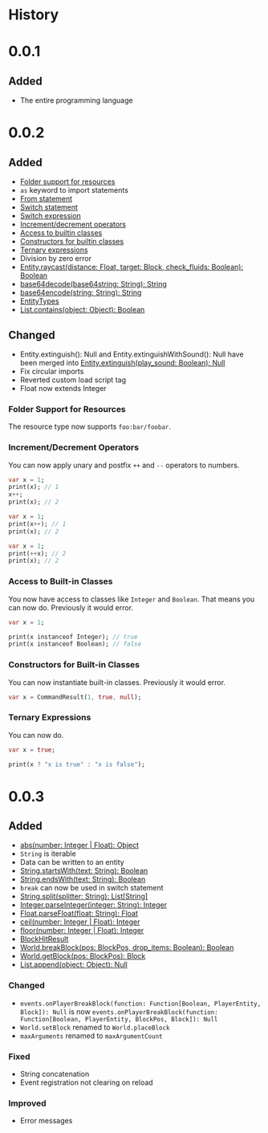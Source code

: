 # History

# 0.0.1

## Added

- The entire programming language

# 0.0.2

## Added

- [Folder support for resources](#folder-support-for-resources)
- `as` keyword to import statements
- [From statement](import.md#from-statement)
- [Switch statement](switch.md#switch-statement)
- [Switch expression](switch.md#switch-expression)
- [Increment/decrement operators](#incrementdecrement-operators)
- [Access to builtin classes](#access-to-built-in-classes)
- [Constructors for builtin classes](#constructors-for-built-in-classes)
- [Ternary expressions](#ternary-expressions)
- Division by zero error
- [Entity.raycast(distance: Float, target: Block, check_fluids: Boolean): Boolean](stdlib.md#raycastdistance-float-target-block-check_fluids-boolean-boolean)
- [base64decode(base64string: String): String](stdlib.md#base64decodebase64string-string-string)
- [base64encode(string: String): String](stdlib.md#base64encodestring-string-string)
- [EntityTypes](stdlib.md#entitytypes)
- [List.contains(object: Object): Boolean](stdlib.md#containsobject-object-boolean-data)

## Changed

- Entity.extinguish(): Null and Entity.extinguishWithSound(): Null have been merged into [Entity.extinguish(play_sound: Boolean): Null](stdlib.md#extinguishplay_sound-boolean-null)
- Fix circular imports
- Reverted custom load script tag
- Float now extends Integer

### Folder Support for Resources

The resource type now supports `foo:bar/foobar`.

### Increment/Decrement Operators

You can now apply unary and postfix `++` and `--` operators to numbers.

```dart
var x = 1;
print(x); // 1
x++;
print(x); // 2
```

```dart
var x = 1;
print(x++); // 1
print(x); // 2
```

```dart
var x = 1;
print(++x); // 2
print(x); // 2
```

### Access to Built-in Classes

You now have access to classes like `Integer` and `Boolean`. That means you can now do. Previously it would error.

```dart
var x = 1;

print(x instanceof Integer); // true
print(x instanceof Boolean); // false
```

### Constructors for Built-in Classes

You can now instantiate built-in classes. Previously it would error.

```dart
var x = CommandResult(1, true, null);
```

### Ternary Expressions

You can now do.

```dart
var x = true;

print(x ? "x is true" : "x is false");
```

# 0.0.3

## Added

- [abs(number: Integer | Float): Object](stdlib.md#absnumber-integer--float-integer--float)
- `String` is iterable
- Data can be written to an entity
- [String.startsWith(text: String): Boolean](stdlib.md#startswithprefix-string-boolean)
- [String.endsWith(text: String): Boolean](stdlib.md#endswithsuffix-string-boolean)
- `break` can now be used in switch statement
- [String.split(splitter: String): List\[String\]](stdlib.md#splitdelimiter-string-liststring)
- [Integer.parseInteger(integer: String): Integer](stdlib.md#static-parseintegerinteger-string-integer)
- [Float.parseFloat(float: String): Float](stdlib.md#static-parsefloatfloat-string-float)
- [ceil(number: Integer | Float): Integer](stdlib.md#ceilnumber-integer--float-integer--float)
- [floor(number: Integer | Float): Integer](stdlib.md#floornumber-integer--float-integer--float)
- [BlockHitResult](stdlib.md#blockhitresult)
- [World.breakBlock(pos: BlockPos, drop_items: Boolean): Boolean](stdlib.md#breakblockpos-blockpos-drop_items-boolean-null)
- [World.getBlock(pos: BlockPos): Block](stdlib.md#getblockpos-blockpos-block)
- [List.append(object: Object): Null](stdlib.md#appendobject-object-null)

### Changed

- `events.onPlayerBreakBlock(function: Function[Boolean, PlayerEntity, Block]): Null` is
  now `events.onPlayerBreakBlock(function: Function[Boolean, PlayerEntity, BlockPos, Block]): Null`
- `World.setBlock` renamed to `World.placeBlock`
- `maxArguments` renamed to `maxArgumentCount`

### Fixed

- String concatenation
- Event registration not clearing on reload

### Improved

- Error messages